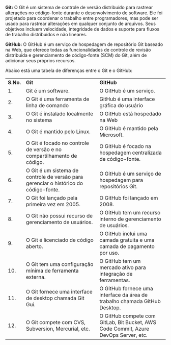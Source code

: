 **Git:** O Git é um sistema de controle de versão distribuído para rastrear alterações no código-fonte durante o desenvolvimento de software. Ele foi projetado para coordenar o trabalho entre programadores, mas pode ser usado para rastrear alterações em qualquer conjunto de arquivos. Seus objetivos incluem velocidade, integridade de dados e suporte para fluxos de trabalho distribuídos e não lineares.

**GitHub:** O GitHub é um serviço de hospedagem de repositório Git baseado na Web, que oferece todas as funcionalidades de controle de revisão distribuída e gerenciamento de código-fonte (SCM) do Git, além de adicionar seus próprios recursos.

Abaixo está uma tabela de diferenças entre o Git e o GitHub:

|           |                                                                                      |                                                                                     |
| --------- | ------------------------------------------------------------------------------------ | ----------------------------------------------------------------------------------- |
| **S.No.** | **Git**                                                                              | **GitHub**                                                                          |
| 1.        | Git é um software.                                                                   | O GitHub é um serviço.                                                              |
| 2.        | O Git é uma ferramenta de linha de comando                                           | GitHub é uma interface gráfica do usuário                                           |
| 3.        | O Git é instalado localmente no sistema                                              | O GitHub está hospedado na Web                                                      |
| 4.        | O Git é mantido pelo Linux.                                                          | O GitHub é mantido pela Microsoft.                                                  |
| 5.        | O Git é focado no controle de versão e no compartilhamento de código.                | O GitHub é focado na hospedagem centralizada de código-fonte.                       |
| 6.        | O Git é um sistema de controle de versão para gerenciar o histórico do código-fonte. | O GitHub é um serviço de hospedagem para repositórios Git.                          |
| 7.        | O Git foi lançado pela primeira vez em 2005.                                         | O GitHub foi lançado em 2008.                                                       |
| 8.        | O Git não possui recurso de gerenciamento de usuários.                               | O GitHub tem um recurso interno de gerenciamento de usuários.                       |
| 9.        | O Git é licenciado de código aberto.                                                 | O GitHub inclui uma camada gratuita e uma camada de pagamento por uso.              |
| 10.       | O Git tem uma configuração mínima de ferramenta externa.                             | O GitHub tem um mercado ativo para integração de ferramentas.                       |
| 11.       | O Git fornece uma interface de desktop chamada Git Gui.                              | O GitHub fornece uma interface da área de trabalho chamada GitHub Desktop.          |
| 12.       | O Git compete com CVS, Subversion, Mercurial, etc.                                   | O GitHub compete com GitLab, Bit Bucket, AWS Code Commit, Azure DevOps Server, etc. |


